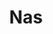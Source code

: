 ---
title: "Nas"
summary: "American rapper, songwriter and actor, born September 14, 1973 in Queens, New York. Son of jazz musician . Founder of rap group which consisted of , his cousin and brother . Married to aka from 2005 until 2010. Father of ."
image: "nas.jpg"
apple_music_artist_url: "https://music.apple.com/gb/artist/nas/35307"
---